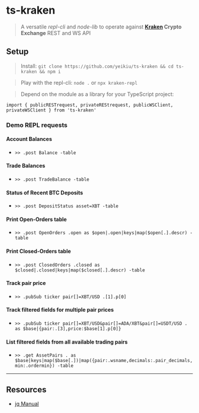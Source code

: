 # ts-kraken

> A versatile _repl-cli_ and _node-lib_ to operate against **[Kraken](https://kraken.com) Crypto Exchange** REST and WS API

## Setup

> Install: `git clone https://github.com/yeikiu/ts-kraken && cd ts-kraken && npm i`

> Play with the repl-cli: `node .` or `npx kraken-repl`

> Depend on the module as a library for your TypeScript project:

````
import { publicRESTrequest, privateREStrequest, publicWSClient, privateWSClient } from 'ts-kraken'
````


### Demo REPL requests

#### Account Balances
- `>> .post Balance -table`

#### Trade Balances
- `>> .post TradeBalance -table`

#### Status of Recent BTC Deposits
- `>> .post DepositStatus asset=XBT -table`

#### Print Open-Orders table
- `>> .post OpenOrders .open as $open|.open|keys|map($open[.].descr) -table`

#### Print Closed-Orders table
- `>> .post ClosedOrders .closed as $closed|.closed|keys|map($closed[.].descr) -table`

#### Track pair price
- `>> .pubSub ticker pair[]=XBT/USD .[1].p[0]`

#### Track filtered fields for multiple pair prices
- `>> .pubSub ticker pair[]=XBT/USD&pair[]=ADA/XBT&pair[]=USDT/USD . as $base|{pair:.[3],price:$base[1].p[0]}`

#### List filtered fields from all available trading pairs
- `>> .get AssetPairs . as $base|keys|map($base[.])|map({pair:.wsname,decimals:.pair_decimals,min:.ordermin}) -table`
---


## Resources

* [jq Manual](https://stedolan.github.io/jq/manual)
